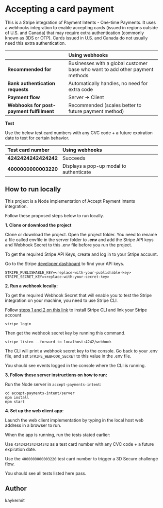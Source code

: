 # Accepting a card payment

This is a Stripe integration of Payment Intents - One-time Payments.
It uses a webhooks integration to enable accepting cards (issued in regions outside of U.S. and Canada) that may require extra authentication (commonly known as 3DS or OTP). Cards issued in U.S. and Canada do not usually need this extra authentication.



|     | Using webhooks 
:--- | :---
**Recommended for** | Businesses with a global customer base who want to add other payment methods  
**Bank authentication requests** | Automatically handles, no need for extra code  
**Payment flow** | Server -> Client 
**Webhooks for post-payment fulfillment** | Recommended (scales better to future payment method) 



**Test**

Use the below test card numbers with any CVC code + a future expiration date to test for certain behavior.

| Test card number     | Using webhooks
:--- | :---
**4242424242424242** | Succeeds 
**4000000000003220** | Displays a pop-up modal to authenticate 


## How to run locally

This project is a Node implementation of Accept Payment Intents integration.

Follow these proposed steps below to run locally.

**1. Clone or download the project**

Clone or download the project. Open the project folder. You need to rename a file called envfile in the server folder to **.env** and add the Stripe API keys and Webhook Secret to this .env file before you run the project.

To get the required Stripe API Keys, create and log in to your Stripe account. 

Go to the Stripe [developer dashboard](https://stripe.com/docs/development#api-keys) to find your API keys.

```
STRIPE_PUBLISHABLE_KEY=<replace-with-your-publishable-key>
STRIPE_SECRET_KEY=<replace-with-your-secret-key>
```

**2. Run a webhook locally:**

To get the required Webhook Secret that will enable you to test the Stripe integration on your machine, you need to use Stripe CLI. 

Follow [steps 1 and 2 on this link](https://stripe.com/docs/stripe-cli) to install Stripe CLI and link your Stripe account

```
stripe login
```

Then get the webhook secret key by running this command.

```
stripe listen --forward-to localhost:4242/webhook
```

The CLI will print a webhook secret key to the console. Go back to your .env file, and set `STRIPE_WEBHOOK_SECRET` to this value in the .env file.

You should see events logged in the console where the CLI is running.


**3. Follow these server instructions on how to run:**

Run the Node server in `accept-payments-intent`:

```
cd accept-payments-intent/server
npm install
npm start
```


**4. Set up the web client app:**

Launch the web client implementation by typing in the local host web address in a browser to run.

When the app is running, run the tests stated earlier:

Use `4242424242424242` as a test card number with any CVC code + a future expiration date.

Use the `4000000000003220` test card number to trigger a 3D Secure challenge flow. 

You should see all tests listed here pass.


## Author

kaykermit
